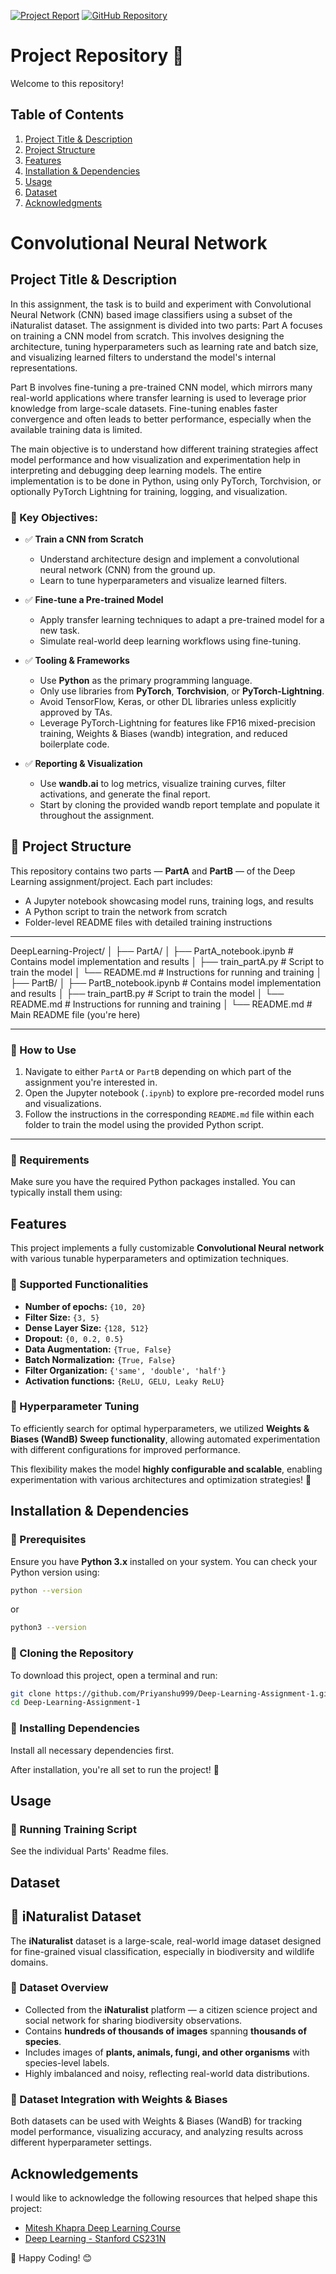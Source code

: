 [![Project Report](https://img.shields.io/badge/Project%20Report-Click%20Here-blue?style=for-the-badge)](https://wandb.ai/cs24m035-indian-institute-of-technology-madras/CS6910_Assignment2_final2/reports/DA6401-Assignment-2---VmlldzoxMjM2MTg1Nw?accessToken=069sem3p535rxsxdu7t6j3lzj1njtbgxtcxgss3xrusg0amhip5thk4fnwh38ucn)
[![GitHub Repository](https://img.shields.io/badge/GitHub-Repository-black?style=for-the-badge&logo=github)](https://github.com/Priyanshu999/Deep-Learning-Assignment-2)

# Project Repository 📂

Welcome to this repository! 

## Table of Contents  
1. [Project Title & Description](#project-title--description)
2. [Project Structure](#project-structure)
3. [Features](#features)  
4. [Installation & Dependencies](#installation--dependencies)  
5. [Usage](#usage)  
6. [Dataset](#dataset)    
7. [Acknowledgments](#acknowledgements)
    

# Convolutional Neural Network

## Project Title & Description  

In this assignment, the task is to build and experiment with Convolutional Neural Network (CNN) based image classifiers using a subset of the iNaturalist dataset. The assignment is divided into two parts:
Part A focuses on training a CNN model from scratch. This involves designing the architecture, tuning hyperparameters such as learning rate and batch size, and visualizing learned filters to understand the model's internal representations.

Part B involves fine-tuning a pre-trained CNN model, which mirrors many real-world applications where transfer learning is used to leverage prior knowledge from large-scale datasets. Fine-tuning enables faster convergence and often leads to better performance, especially when the available training data is limited.


The main objective is to understand how different training strategies affect model performance and how visualization and experimentation help in interpreting and debugging deep learning models. The entire implementation is to be done in Python, using only PyTorch, Torchvision, or optionally PyTorch Lightning for training, logging, and visualization. 

### 🔹 Key Objectives:  
- ✅ **Train a CNN from Scratch**
  - Understand architecture design and implement a convolutional neural network (CNN) from the ground up.
  - Learn to tune hyperparameters and visualize learned filters.

- ✅ **Fine-tune a Pre-trained Model**
  - Apply transfer learning techniques to adapt a pre-trained model for a new task.
  - Simulate real-world deep learning workflows using fine-tuning.

- ✅ **Tooling & Frameworks**
  - Use **Python** as the primary programming language.
  - Only use libraries from **PyTorch**, **Torchvision**, or **PyTorch-Lightning**.
  - Avoid TensorFlow, Keras, or other DL libraries unless explicitly approved by TAs.
  - Leverage PyTorch-Lightning for features like FP16 mixed-precision training, Weights & Biases (wandb) integration, and reduced boilerplate code.

- ✅ **Reporting & Visualization**
  - Use **wandb.ai** to log metrics, visualize training curves, filter activations, and generate the final report.
  - Start by cloning the provided wandb report template and populate it throughout the assignment.


## 📁 Project Structure

This repository contains two parts — **PartA** and **PartB** — of the Deep Learning assignment/project. Each part includes:

- A Jupyter notebook showcasing model runs, training logs, and results
- A Python script to train the network from scratch
- Folder-level README files with detailed training instructions

---
DeepLearning-Project/ │ ├── PartA/ │ ├── PartA_notebook.ipynb # Contains model implementation and results │ ├── train_partA.py # Script to train the model │ └── README.md # Instructions for running and training │ ├── PartB/ │ ├── PartB_notebook.ipynb # Contains model implementation and results │ ├── train_partB.py # Script to train the model │ └── README.md # Instructions for running and training │ └── README.md # Main README file (you're here)


---

### 🔧 How to Use

1. Navigate to either `PartA` or `PartB` depending on which part of the assignment you're interested in.
2. Open the Jupyter notebook (`.ipynb`) to explore pre-recorded model runs and visualizations.
3. Follow the instructions in the corresponding `README.md` file within each folder to train the model using the provided Python script.

---

### 📌 Requirements

Make sure you have the required Python packages installed. You can typically install them using:




## Features  

This project implements a fully customizable **Convolutional Neural network** with various tunable hyperparameters and optimization techniques.  

### 🔹 Supported Functionalities  

- **Number of epochs:** `{10, 20}`  
- **Filter Size:** `{3, 5}`  
- **Dense Layer Size:** `{128, 512}`  
- **Dropout:** `{0, 0.2, 0.5}`  
- **Data Augmentation:** `{True, False}`  
- **Batch Normalization:** `{True, False}`  
- **Filter Organization:** `{'same', 'double', 'half'}`  
- **Activation functions:** `{ReLU, GELU, Leaky ReLU}`  

### 🔹 Hyperparameter Tuning  
To efficiently search for optimal hyperparameters, we utilized **Weights & Biases (WandB) Sweep functionality**, allowing automated experimentation with different configurations for improved performance.  

This flexibility makes the model **highly configurable and scalable**, enabling experimentation with various architectures and optimization strategies! 🚀  

## Installation & Dependencies  

### 🔹 Prerequisites  
Ensure you have **Python 3.x** installed on your system. You can check your Python version using:  

```bash
python --version
```
or  
```bash
python3 --version
```

### 🔹 Cloning the Repository  
To download this project, open a terminal and run:  

```bash
git clone https://github.com/Priyanshu999/Deep-Learning-Assignment-1.git
cd Deep-Learning-Assignment-1
```

### 🔹 Installing Dependencies  
Install all necessary dependencies first.

After installation, you're all set to run the project! 🚀


## Usage

### 🔹 Running Training Script
See the individual Parts' Readme files.

## Dataset
## 🐾 iNaturalist Dataset

The **iNaturalist** dataset is a large-scale, real-world image dataset designed for fine-grained visual classification, especially in biodiversity and wildlife domains.

### 🌿 Dataset Overview

- Collected from the **iNaturalist** platform — a citizen science project and social network for sharing biodiversity observations.
- Contains **hundreds of thousands of images** spanning **thousands of species**.
- Includes images of **plants, animals, fungi, and other organisms** with species-level labels.
- Highly imbalanced and noisy, reflecting real-world data distributions.


### 🔹 Dataset Integration with Weights & Biases
Both datasets can be used with Weights & Biases (WandB) for tracking model performance, visualizing accuracy, and analyzing results across different hyperparameter settings.


## Acknowledgements
I would like to acknowledge the following resources that helped shape this project:

- [Mitesh Khapra Deep Learning Course](https://www.youtube.com/playlist?list=PLZ2ps__7DhBZVxMrSkTIcG6zZBDKUXCnM)
- [Deep Learning - Stanford CS231N](https://www.youtube.com/playlist?list=PLSVEhWrZWDHQTBmWZufjxpw3s8sveJtnJ)


🔗 Happy Coding! 😊
